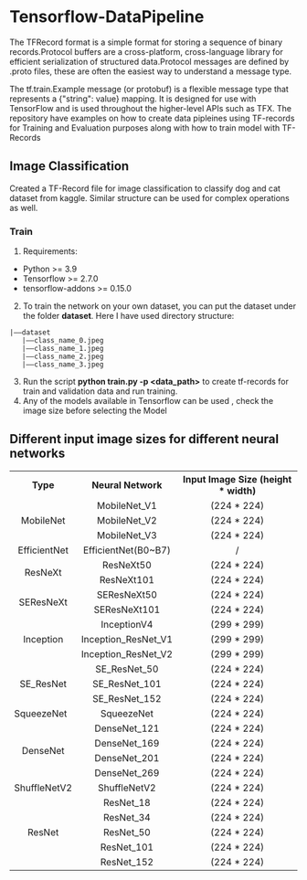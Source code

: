 # Tensorflow-DataPipeline

The TFRecord format is a simple format for storing a sequence of binary records.Protocol buffers are a cross-platform, cross-language library for efficient serialization of structured data.Protocol messages are defined by .proto files, these are often the easiest way to understand a message type.

The tf.train.Example message (or protobuf) is a flexible message type that represents a {"string": value} mapping. It is designed for use with TensorFlow and is used throughout the higher-level APIs such as TFX.
The repository have examples on how to create data pipleines using TF-records for Training and Evaluation purposes along with how to train model with TF-Records

## Image Classification
Created a TF-Record file for image classification to classify dog and cat dataset from kaggle. Similar structure can be used for complex operations as well. 

### Train
1. Requirements:
+ Python >= 3.9
+ Tensorflow >= 2.7.0
+ tensorflow-addons >= 0.15.0
2. To train the network on your own dataset, you can put the dataset under the folder **dataset**. Here I have used directory structure:
```
|——dataset
   |——class_name_0.jpeg
   |——class_name_1.jpeg
   |——class_name_2.jpeg
   |——class_name_3.jpeg
```
3. Run the script **python train.py -p <data_path>** to create tf-records for train and validation data and run training.
4. Any of the models available in Tensorflow can be used , check the image size before selecting the Model
## Different input image sizes for different neural networks
<table>
     <tr align="center">
          <th>Type</th>
          <th>Neural Network</th>
          <th>Input Image Size (height * width)</th>
     </tr>
     <tr align="center">
          <td rowspan="3">MobileNet</td>
          <td>MobileNet_V1</td>
          <td>(224 * 224)</td>
     </tr>
     <tr align="center">
          <td>MobileNet_V2</td>
          <td>(224 * 224)</td>
     </tr>
     <tr align="center">
          <td>MobileNet_V3</td>
          <td>(224 * 224)</td>
     </tr>
     <tr align="center">
          <td>EfficientNet</td>
          <td>EfficientNet(B0~B7)</td>
          <td>/</td>
     </tr>
     <tr align="center">
          <td rowspan="2">ResNeXt</td>
          <td>ResNeXt50</td>
          <td>(224 * 224)</td>
     </tr>
     <tr align="center">
          <td>ResNeXt101</td>
          <td>(224 * 224)</td>
     </tr>
     <tr align="center">
          <td rowspan="2">SEResNeXt</td>
          <td>SEResNeXt50</td>
          <td>(224 * 224)</td>
     </tr>
     <tr align="center">
          <td>SEResNeXt101</td>
          <td>(224 * 224)</td>
     </tr>
     <tr align="center">
          <td rowspan="3">Inception</td>
          <td>InceptionV4</td>
          <td>(299 * 299)</td>
     </tr>
     <tr align="center">
          <td>Inception_ResNet_V1</td>
          <td>(299 * 299)</td>
     </tr>
     <tr align="center">
          <td>Inception_ResNet_V2</td>
          <td>(299 * 299)</td>
     </tr>
     <tr align="center">
          <td rowspan="3">SE_ResNet</td>
          <td>SE_ResNet_50</td>
          <td>(224 * 224)</td>
     </tr>
     <tr align="center">
          <td>SE_ResNet_101</td>
          <td>(224 * 224)</td>
     </tr>
     <tr align="center">
          <td>SE_ResNet_152</td>
          <td>(224 * 224)</td>
     </tr>
     </tr align="center">
          <td>SqueezeNet</td>
          <td align="center">SqueezeNet</td>
          <td align="center">(224 * 224)</td>
     </tr>
     <tr align="center">
          <td rowspan="4">DenseNet</td>
          <td>DenseNet_121</td>
          <td>(224 * 224)</td>
     </tr>
     <tr align="center">
          <td>DenseNet_169</td>
          <td>(224 * 224)</td>
     </tr>
     <tr align="center">
          <td>DenseNet_201</td>
          <td>(224 * 224)</td>
     </tr>
     <tr align="center">
          <td>DenseNet_269</td>
          <td>(224 * 224)</td>
     </tr>
     <tr align="center">
          <td>ShuffleNetV2</td>
          <td>ShuffleNetV2</td>
          <td>(224 * 224)</td>
     </tr>
     <tr align="center">
          <td rowspan="5">ResNet</td>
          <td>ResNet_18</td>
          <td>(224 * 224)</td>
     </tr>
     <tr align="center">
          <td>ResNet_34</td>
          <td>(224 * 224)</td>
     </tr>
     <tr align="center">
          <td>ResNet_50</td>
          <td>(224 * 224)</td>
     </tr>
     <tr align="center">
          <td>ResNet_101</td>
          <td>(224 * 224)</td>
     </tr>
     <tr align="center">
          <td>ResNet_152</td>
          <td>(224 * 224)</td>
     </tr>
</table>
